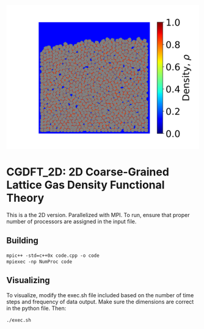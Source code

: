 ![screenshot](2D_condensation.png)

# CGDFT_2D: 2D Coarse-Grained Lattice Gas Density Functional Theory

This is a the 2D version. Parallelized with MPI. To run, ensure that proper number of processors are assigned in the input file. 

## Building 

```
mpic++ -std=c++0x code.cpp -o code
mpiexec -np NumProc code 
```


## Visualizing 

To visualize, modify the exec.sh file included based on the number of time steps and frequency of data output. Make sure the dimensions are correct in the python file. Then: 

```
./exec.sh 

```

